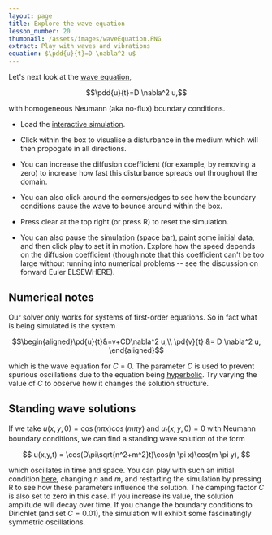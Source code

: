 ```yaml
---
layout: page
title: Explore the wave equation
lesson_number: 20
thumbnail: /assets/images/waveEquation.PNG
extract: Play with waves and vibrations
equation: $\pdd{u}{t}=D \nabla^2 u$
---
```

Let's next look at the [wave equation](https://en.wikipedia.org/wiki/Wave_equation),

$$\pdd{u}{t}=D \nabla^2 u,$$

with homogeneous Neumann (aka no-flux) boundary conditions.

* Load the [interactive simulation](/sim/?preset=waveEquation). 

* Click within the box to visualise a disturbance in the medium which will then propogate in all directions. 

* You can increase the diffusion coefficient (for example, by removing a zero) to increase how fast this disturbance spreads out throughout the domain. 

* You can also click around the corners/edges to see how the boundary conditions cause the wave to bounce around within the box.

* Press clear at the top right (or press R) to reset the simulation. 

* You can also pause the simulation (space bar), paint some initial data, and then click play to set it in motion. Explore how the speed depends on the diffusion coefficient (though note that this coefficient can't be too large without running into numerical problems -- see the discussion on forward Euler ELSEWHERE). 

## Numerical notes

Our solver only works for systems of first-order equations. So in fact what is being simulated is the system

$$\begin{aligned}\pd{u}{t}&=v+CD\nabla^2 u,\\
 \pd{v}{t} &= D \nabla^2 u,
 \end{aligned}$$

which is the wave equation for $C=0$. The parameter $C$ is used to prevent spurious oscillations due to the equation being [hyperbolic](https://en.wikipedia.org/wiki/Hyperbolic_partial_differential_equation). Try varying the value of $C$ to observe how it changes the solution structure.

## Standing wave solutions

If we take $u(x,y,0) = \cos(n \pi x)\cos(m \pi y)$ and $u_t(x,y,0)=0$ with Neumann boundary conditions, we can find a standing wave solution of the form

$$
u(x,y,t) = \cos(D\pi\sqrt{n^2+m^2}t)\cos(n \pi x)\cos(m \pi y),
$$

which oscillates in time and space. You can play with such an initial condition [here](/sim/?preset=waveEquationICs), changing $n$ and $m$, and restarting the simulation by pressing R to see how these parameters influence the solution. The damping factor $C$ is also set to zero in this case. If you increase its value, the solution amplitude will decay over time. If you change the boundary conditions to Dirichlet (and set $C=0.01$), the simulation will exhibit some fascinatingly symmetric oscillations.
